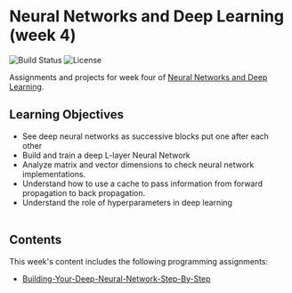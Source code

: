 # Neural Networks and Deep Learning (week 4)
![Build Status](https://img.shields.io/badge/build-Stable-green.svg)
![License](https://img.shields.io/badge/license-DO_WHATEVER_YOU_WANT-green.svg)

Assignments and projects for week four of [Neural Networks and Deep Learning](https://www.coursera.org/learn/neural-networks-deep-learning).

## Learning Objectives
* See deep neural networks as successive blocks put one after each other
* Build and train a deep L-layer Neural Network
* Analyze matrix and vector dimensions to check neural network implementations.
* Understand how to use a cache to pass information from forward propagation to back propagation.
* Understand the role of hyperparameters in deep learning
<br/><br/>

## Contents
This week's content includes the following programming assignments:
* [Building-Your-Deep-Neural-Network-Step-By-Step](https://github.com/chivingtoninc/Coursera-Deep-Learning/tree/master/1-NNs-and-Deep-Learning/week-4/Building-Your-Deep-Neural-Network-Step-By-Step)
